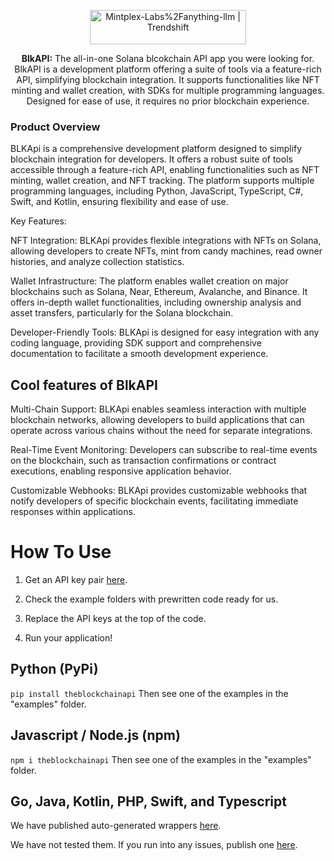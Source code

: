 <a name="readme-top"></a>


<div align='center'>
<a href="https://trendshift.io/repositories/2415" target="_blank"><img src="https://trendshift.io/api/badge/repositories/2415" alt="Mintplex-Labs%2Fanything-llm | Trendshift" style="width: 250px; height: 55px;" width="250" height="55"/></a>
</div>


<p align="center">
    <b>BlkAPI:</b> The all-in-one Solana blcokchain API app you were looking for.<br />
    BlkAPI is a development platform offering a suite of tools via a feature-rich API, simplifying blockchain integration. It supports functionalities like NFT minting and wallet creation, with SDKs for multiple programming languages. Designed for ease of use, it requires no prior blockchain experience.
</p>

### Product Overview

BLKApi is a comprehensive development platform designed to simplify blockchain integration for developers. It offers a robust suite of tools accessible through a feature-rich API, enabling functionalities such as NFT minting, wallet creation, and NFT tracking. The platform supports multiple programming languages, including Python, JavaScript, TypeScript, C#, Swift, and Kotlin, ensuring flexibility and ease of use.

Key Features:

NFT Integration: BLKApi provides flexible integrations with NFTs on Solana, allowing developers to create NFTs, mint from candy machines, read owner histories, and analyze collection statistics.

Wallet Infrastructure: The platform enables wallet creation on major blockchains such as Solana, Near, Ethereum, Avalanche, and Binance. It offers in-depth wallet functionalities, including ownership analysis and asset transfers, particularly for the Solana blockchain.

Developer-Friendly Tools: BLKApi is designed for easy integration with any coding language, providing SDK support and comprehensive documentation to facilitate a smooth development experience.

## Cool features of BlkAPI

Multi-Chain Support: BLKApi enables seamless interaction with multiple blockchain networks, allowing developers to build applications that can operate across various chains without the need for separate integrations.

Real-Time Event Monitoring: Developers can subscribe to real-time events on the blockchain, such as transaction confirmations or contract executions, enabling responsive application behavior.

Customizable Webhooks: BLKApi provides customizable webhooks that notify developers of specific blockchain events, facilitating immediate responses within applications.

# How To Use

1) Get an API key pair <a href="https://blkapilabs.com/dashboard">here</a>.

2) Check the example folders with prewritten code ready for us.

3) Replace the API keys at the top of the code.

4) Run your application!


## Python (PyPi)

`pip install theblockchainapi`
Then see one of the examples in the "examples" folder.

## Javascript / Node.js (npm)

`npm i theblockchainapi`
Then see one of the examples in the "examples" folder.

## Go, Java, Kotlin, PHP, Swift, and Typescript

We have published auto-generated wrappers <a href="https://blkapilabs.com/docs">here</a>.

We have not tested them. If you run into any issues, publish one <a href="https://github.com/BlkAPI/BlkAPI">here</a>.


